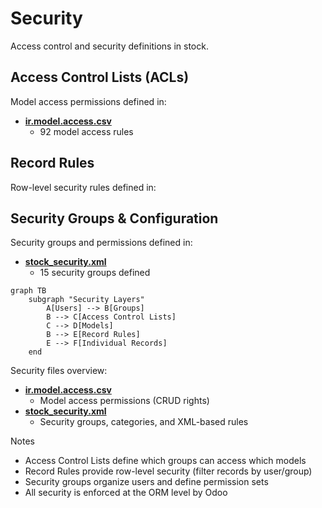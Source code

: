# Security

Access control and security definitions in stock.

## Access Control Lists (ACLs)

Model access permissions defined in:
- **[ir.model.access.csv](../stock/security/ir.model.access.csv)**
  - 92 model access rules

## Record Rules

Row-level security rules defined in:

## Security Groups & Configuration

Security groups and permissions defined in:
- **[stock_security.xml](../stock/security/stock_security.xml)**
  - 15 security groups defined

```mermaid
graph TB
    subgraph "Security Layers"
        A[Users] --> B[Groups]
        B --> C[Access Control Lists]
        C --> D[Models]
        B --> E[Record Rules]
        E --> F[Individual Records]
    end
```

Security files overview:
- **[ir.model.access.csv](../stock/security/ir.model.access.csv)**
  - Model access permissions (CRUD rights)
- **[stock_security.xml](../stock/security/stock_security.xml)**
  - Security groups, categories, and XML-based rules

Notes
- Access Control Lists define which groups can access which models
- Record Rules provide row-level security (filter records by user/group)
- Security groups organize users and define permission sets
- All security is enforced at the ORM level by Odoo
